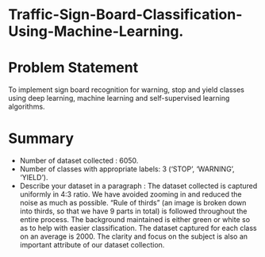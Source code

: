 # Traffic-Sign-Board-Classification-Using-Machine-Learning.
# Problem Statement
To implement sign board recognition for warning, stop and yield classes using deep learning, machine learning and self-supervised learning algorithms.
# Summary
- Number of dataset collected : 6050.
- Number of classes with appropriate labels: 3 (‘STOP’, ‘WARNING’, ‘YIELD’).
- Describe your dataset in a paragraph : The dataset collected is captured uniformly in 4:3 ratio. We have avoided zooming in and reduced the noise as much as possible. “Rule of thirds” (an image is broken down into thirds, so that we have 9 parts in total) is followed throughout the entire process. The background maintained is either green or white so as to help with easier classification. The dataset captured for each class on an average is 2000. The clarity and focus on the subject is also an important attribute of our dataset collection.
